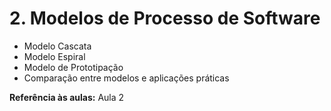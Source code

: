 # 2. **Modelos de Processo de Software**

* Modelo Cascata
* Modelo Espiral
* Modelo de Prototipação
* Comparação entre modelos e aplicações práticas

**Referência às aulas:** Aula 2